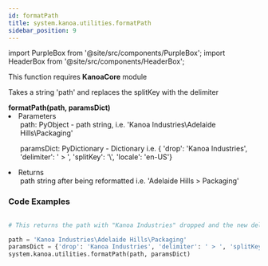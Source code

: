 ```yaml
---
id: formatPath
title: system.kanoa.utilities.formatPath
sidebar_position: 9
---
```

import PurpleBox from '@site/src/components/PurpleBox';
import HeaderBox from '@site/src/components/HeaderBox';

<PurpleBox>This function requires <b>KanoaCore</b> module</PurpleBox>

<HeaderBox header="Description">Takes a string 'path' and replaces the splitKey with the delimiter</HeaderBox>

<HeaderBox header="Syntax">
    <b>formatPath(path, paramsDict)</b>
    <li> Parameters <br />
        <ul> path: PyObject - path string, i.e. 'Kanoa Industries\Adelaide Hills\Packaging' </ul>
        <ul> paramsDict: PyDictionary - Dictionary i.e. &#123; 'drop': 'Kanoa Industries', 'delimiter': ' > ', 'splitKey': '\', 'locale': 'en-US'} </ul>
    </li>
    <li> Returns <br />
        <ul> path string after being reformatted i.e. 'Adelaide Hills > Packaging' </ul>
    </li>
</HeaderBox>

### Code Examples

```py

# This returns the path with "Kanoa Industries" dropped and the new delimeter

path = 'Kanoa Industries\Adelaide Hills\Packaging'
paramsDict = {'drop': 'Kanoa Industries', 'delimiter': ' > ', 'splitKey' : '\\' }
system.kanoa.utilities.formatPath(path, paramsDict)


```